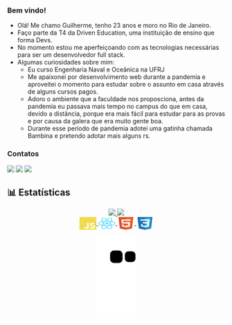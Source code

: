 ### Bem vindo!

- Olá! Me chamo Guilherme, tenho 23 anos e moro no Rio de Janeiro.
- Faço parte da T4 da Driven Education, uma instituição de ensino que forma Devs.
- No momento estou me aperfeiçoando com as tecnologias necessárias para ser um desenvolvedor full stack.
- Algumas curiosidades sobre mim: 
  - Eu curso Engenharia Naval e Oceânica na UFRJ
  - Me apaixonei por desenvolvimento web durante a pandemia e aproveitei o momento para estudar sobre o assunto em casa através de alguns cursos pagos.
  - Adoro o ambiente que a faculdade nos proposciona, antes da pandemia eu passava mais tempo no campus do que em casa, devido a distância,                   porque era mais fácil para estudar para as provas e por causa da galera que era muito gente boa.
  - Durante esse período de pandemia adotei uma gatinha chamada Bambina e pretendo adotar mais alguns rs.



### Contatos
<a href="https://www.linkedin.com/in/guilherme-pereira-arruda-b96b9a193/" target="_blank"><img src="https://img.shields.io/badge/-LinkedIn-%230077B5?style=for-the-badge&logo=linkedin&logoColor=white" target="_blank"></a>
<a href = "mailto:guilhermepa3@gmail.com"><img src="https://img.shields.io/badge/Gmail-D14836?style=for-the-badge&logo=gmail&logoColor=white" target="_blank"></a>
<a href="https://instagram.com/seu-usuário-instagram-aqui" target="_blank"><img src="https://img.shields.io/badge/-Instagram-%23E4405F?style=for-the-badge&logo=instagram&logoColor=white" target="_blank"></a>

## 📊 Estatísticas
  <div align="center">
  <a href="https://github.com/GuilhermeArrudda">
  <img height="150em" src="https://github-readme-stats.vercel.app/api/top-langs/?username=GuilhermeArrudda&layout=compact&langs_count=7&theme=dracula"/>
  <img height="150em" src="https://github-readme-stats.vercel.app/api?username=GuilhermeArrudda&show_icons=true&theme=dracula&include_all_commits=true&count_private=true"/>
    <br>
   <img align="center" alt="Js" height="30" width="40" src="https://raw.githubusercontent.com/devicons/devicon/master/icons/javascript/javascript-plain.svg">
  <img align="center" alt="React" height="30" width="40" src="https://raw.githubusercontent.com/devicons/devicon/master/icons/react/react-original.svg">
  <img align="center" alt="HTML" height="30" width="40" src="https://raw.githubusercontent.com/devicons/devicon/master/icons/html5/html5-original.svg">
  <img align="center" alt="CSS" height="30" width="40" src="https://raw.githubusercontent.com/devicons/devicon/master/icons/css3/css3-original.svg">
    
  ![Snake animation](https://github.com/GuilhermeArrudda/GuilhermeArrudda/blob/output/github-contribution-grid-snake.svg)
</div>
